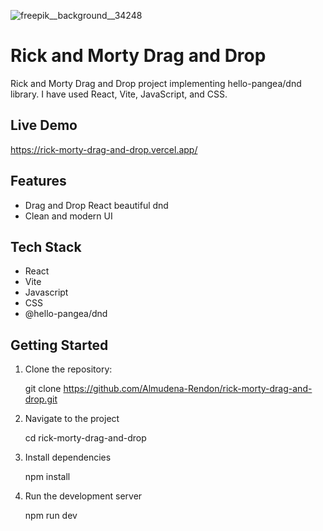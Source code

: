 
![freepik__background__34248](https://github.com/user-attachments/assets/81001f69-c31e-4b8e-998b-5d2e3c65e1d0)

# Rick and Morty Drag and Drop

Rick and Morty Drag and Drop project implementing hello-pangea/dnd library. I have used React, Vite, JavaScript, and CSS.

## Live Demo

https://rick-morty-drag-and-drop.vercel.app/

## Features

- Drag and Drop React beautiful dnd
- Clean and modern UI

## Tech Stack

- React
- Vite
- Javascript
- CSS
- @hello-pangea/dnd

## Getting Started

1. Clone the repository:

   git clone https://github.com/Almudena-Rendon/rick-morty-drag-and-drop.git

2. Navigate to the project

   cd rick-morty-drag-and-drop
   
3. Install dependencies

   npm install
   
4. Run the development server

   npm run dev

